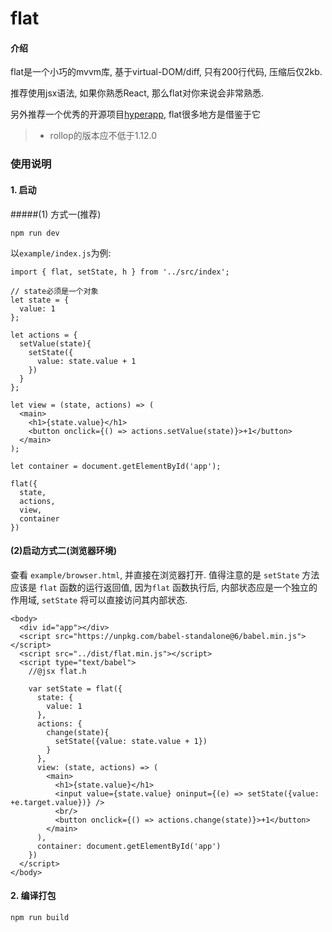 # flat

#### 介绍
flat是一个小巧的mvvm库, 基于virtual-DOM/diff, 只有200行代码, 压缩后仅2kb.

推荐使用jsx语法, 如果你熟悉React, 那么flat对你来说会非常熟悉.

另外推荐一个优秀的开源项目[hyperapp](https://github.com/jorgebucaran/hyperapp), flat很多地方是借鉴于它
>* rollop的版本应不低于1.12.0

### 使用说明

#### 1. 启动

#####(1) 方式一(推荐)
```
npm run dev
```

以`example/index.js`为例:
```
import { flat, setState, h } from '../src/index';

// state必须是一个对象
let state = {
  value: 1
};

let actions = {
  setValue(state){
    setState({
      value: state.value + 1
    })
  }
};

let view = (state, actions) => (
  <main>
    <h1>{state.value}</h1>
    <button onclick={() => actions.setValue(state)}>+1</button>
  </main>
);

let container = document.getElementById('app');

flat({
  state,
  actions,
  view,
  container
})
```

#### (2)启动方式二(浏览器环境)
查看 `example/browser.html`, 并直接在浏览器打开. 值得注意的是 `setState` 方法应该是 `flat` 函数的运行返回值, 因为`flat` 函数执行后, 内部状态应是一个独立的作用域, `setState` 将可以直接访问其内部状态.
```
<body>
  <div id="app"></div>
  <script src="https://unpkg.com/babel-standalone@6/babel.min.js"></script>
  <script src="../dist/flat.min.js"></script>
  <script type="text/babel">
    //@jsx flat.h

    var setState = flat({
      state: {
        value: 1
      },
      actions: {
        change(state){
          setState({value: state.value + 1})
        }
      },
      view: (state, actions) => (
        <main>
          <h1>{state.value}</h1>
          <input value={state.value} oninput={(e) => setState({value: +e.target.value})} />
          <br/>
          <button onclick={() => actions.change(state)}>+1</button>
        </main>
      ),
      container: document.getElementById('app')
    })
  </script>
</body>
```
#### 2. 编译打包
```
npm run build
```
